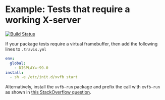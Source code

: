 Example: Tests that require a working X-server
==============================================
[![Build Status](https://travis-ci.org/csgillespie/travis-examples.png?branch=travis-x-server)](https://travis-ci.org/csgillespie/travis-examples)


If your package tests require a virtual framebuffer, then add the following lines to `.travis.yml`

```yml
env:
  global:
    - DISPLAY=:99.0
install:
  - sh -e /etc/init.d/xvfb start
```

Alternatively, install the `xvfb-run` package and prefix the call with `xvfb-run` as shown in [this StackOverflow question](http://stackoverflow.com/questions/1710853/how-to-run-r-on-a-server-without-x11-and-avoid-broken-dependencies/).



